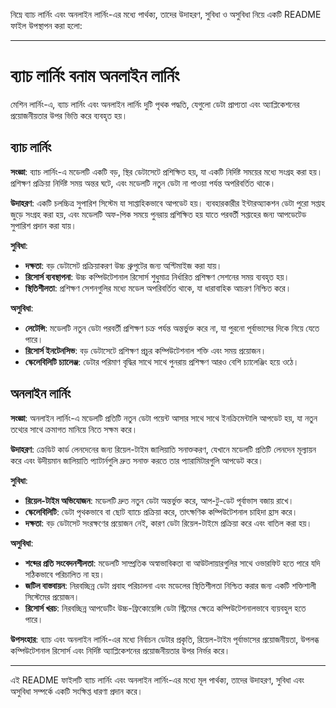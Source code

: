 নিম্নে ব্যাচ লার্নিং এবং অনলাইন লার্নিং-এর মধ্যে পার্থক্য, তাদের উদাহরণ, সুবিধা ও অসুবিধা নিয়ে একটি README ফাইল উপস্থাপন করা হলো:

---

# ব্যাচ লার্নিং বনাম অনলাইন লার্নিং

মেশিন লার্নিং-এ, ব্যাচ লার্নিং এবং অনলাইন লার্নিং দুটি পৃথক পদ্ধতি, যেগুলো ডেটা প্রাপ্যতা এবং অ্যাপ্লিকেশনের প্রয়োজনীয়তার উপর ভিত্তি করে ব্যবহৃত হয়।

## ব্যাচ লার্নিং

**সংজ্ঞা**: ব্যাচ লার্নিং-এ মডেলটি একটি বড়, স্থির ডেটাসেটে প্রশিক্ষিত হয়, যা একটি নির্দিষ্ট সময়ের মধ্যে সংগ্রহ করা হয়। প্রশিক্ষণ প্রক্রিয়া নির্দিষ্ট সময় অন্তর ঘটে, এবং মডেলটি নতুন ডেটা না পাওয়া পর্যন্ত অপরিবর্তিত থাকে।

**উদাহরণ**: একটি চলচ্চিত্র সুপারিশ সিস্টেম যা সাপ্তাহিকভাবে আপডেট হয়। ব্যবহারকারীর ইন্টারঅ্যাকশন ডেটা পুরো সপ্তাহ জুড়ে সংগ্রহ করা হয়, এবং মডেলটি অফ-পিক সময়ে পুনরায় প্রশিক্ষিত হয় যাতে পরবর্তী সপ্তাহের জন্য আপডেটেড সুপারিশ প্রদান করা যায়।

**সুবিধা**:
- **দক্ষতা**: বড় ডেটাসেট প্রক্রিয়াকরণ উচ্চ থ্রুপুটের জন্য অপ্টিমাইজ করা যায়।
- **রিসোর্স ব্যবস্থাপনা**: উচ্চ কম্পিউটেশনাল রিসোর্স শুধুমাত্র নির্ধারিত প্রশিক্ষণ সেশনের সময় ব্যবহৃত হয়।
- **স্থিতিশীলতা**: প্রশিক্ষণ সেশনগুলির মধ্যে মডেল অপরিবর্তিত থাকে, যা ধারাবাহিক আচরণ নিশ্চিত করে।

**অসুবিধা**:
- **লেটেন্সি**: মডেলটি নতুন ডেটা পরবর্তী প্রশিক্ষণ চক্র পর্যন্ত অন্তর্ভুক্ত করে না, যা পুরনো পূর্বাভাসের দিকে নিয়ে যেতে পারে।
- **রিসোর্স ইনটেনসিভ**: বড় ডেটাসেটে প্রশিক্ষণ প্রচুর কম্পিউটেশনাল শক্তি এবং সময় প্রয়োজন।
- **স্কেলেবিলিটি চ্যালেঞ্জ**: ডেটার পরিমাণ বৃদ্ধির সাথে সাথে পুনরায় প্রশিক্ষণ আরও বেশি চ্যালেঞ্জিং হয়ে ওঠে।

## অনলাইন লার্নিং

**সংজ্ঞা**: অনলাইন লার্নিং-এ মডেলটি প্রতিটি নতুন ডেটা পয়েন্ট আসার সাথে সাথে ইনক্রিমেন্টালি আপডেট হয়, যা নতুন তথ্যের সাথে ক্রমাগত মানিয়ে নিতে সক্ষম করে।

**উদাহরণ**: ক্রেডিট কার্ড লেনদেনের জন্য রিয়েল-টাইম জালিয়াতি সনাক্তকরণ, যেখানে মডেলটি প্রতিটি লেনদেন মূল্যায়ন করে এবং উদীয়মান জালিয়াতি প্যাটার্নগুলি দ্রুত সনাক্ত করতে তার প্যারামিটারগুলি আপডেট করে।

**সুবিধা**:
- **রিয়েল-টাইম অভিযোজন**: মডেলটি দ্রুত নতুন ডেটা অন্তর্ভুক্ত করে, আপ-টু-ডেট পূর্বাভাস বজায় রাখে।
- **স্কেলেবিলিটি**: ডেটা পৃথকভাবে বা ছোট ব্যাচে প্রক্রিয়া করে, তাৎক্ষণিক কম্পিউটেশনাল চাহিদা হ্রাস করে।
- **দক্ষতা**: বড় ডেটাসেট সংরক্ষণের প্রয়োজন নেই, কারণ ডেটা রিয়েল-টাইমে প্রক্রিয়া করে এবং বাতিল করা হয়।

**অসুবিধা**:
- **শব্দের প্রতি সংবেদনশীলতা**: মডেলটি সাম্প্রতিক অস্বাভাবিকতা বা আউটলায়ারগুলির সাথে ওভারফিট হতে পারে যদি সঠিকভাবে পরিচালিত না হয়।
- **জটিল বাস্তবায়ন**: নিরবচ্ছিন্ন ডেটা প্রবাহ পরিচালনা এবং মডেলের স্থিতিশীলতা নিশ্চিত করার জন্য একটি শক্তিশালী সিস্টেমের প্রয়োজন।
- **রিসোর্স খরচ**: নিরবচ্ছিন্ন আপডেটিং উচ্চ-ফ্রিকোয়েন্সি ডেটা স্ট্রিমের ক্ষেত্রে কম্পিউটেশনালভাবে ব্যয়বহুল হতে পারে।

**উপসংহার**: ব্যাচ এবং অনলাইন লার্নিং-এর মধ্যে নির্বাচন ডেটার প্রকৃতি, রিয়েল-টাইম পূর্বাভাসের প্রয়োজনীয়তা, উপলব্ধ কম্পিউটেশনাল রিসোর্স এবং নির্দিষ্ট অ্যাপ্লিকেশনের প্রয়োজনীয়তার উপর নির্ভর করে।

---

এই README ফাইলটি ব্যাচ লার্নিং এবং অনলাইন লার্নিং-এর মধ্যে মূল পার্থক্য, তাদের উদাহরণ, সুবিধা এবং অসুবিধা সম্পর্কে একটি সংক্ষিপ্ত ধারণা প্রদান করে। 